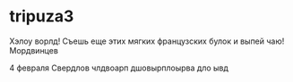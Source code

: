 # tripuza3
Хэлоу ворлд!
Съешь еще этих мягких французских булок и выпей чаю!
Мордвинцев

4 февраля
Свердлов
члдвоарп дшовырплоырва дло ывд

